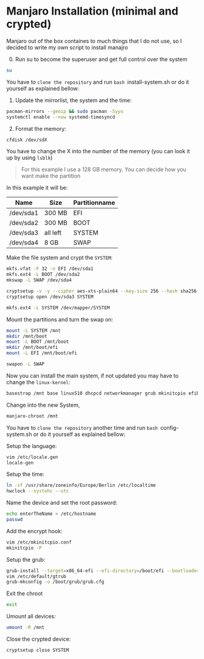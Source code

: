 # Manjaro Installation (minimal and crypted)
Manjaro out of the box containes to much things that I do not use, so I decided to write my own script to install manajro

0. Run su to become the superuser and get full control over the system
```bash
su
```

You have to ```clone the repository``` and run ```bash ```install-system.sh or do it yourself as explained bellow:

1. Update the mirrorlist, the system and the time:

```bash
pacman-mirrors --geoip && sudo pacman -Syyu
systemctl enable --now systemd-timesyncd
```

2. Format the memory:
```bash
cfdisk /dev/sdX
```
You have to change the X into the number of the memory (you can look it up by using ```lsblk```)
> For this example I use a 128 GB memory. You can decide how you want make the partition

In this example it will be:

|Name|Size|Partitionname|
|-------|----|------------------|
|/dev/sda1|300 MB|EFI| 
|/dev/sda2|300 MB|BOOT|
|/dev/sda3|all left|SYSTEM|
|/dev/sda4|8 GB| SWAP

Make the file system and crypt the ```SYSTEM```:
```bash
mkfs.vfat -F 32 -n EFI /dev/sda1
mkfs.ext4 -L BOOT /dev/sda2
mkswap -L SWAP /dev/sda4

cryptsetup -v -y --cipher aes-xts-plain64 --key-size 256 --hash sha256 --iter-time 2000 --use-urandom --verify-passphrase luksFormat /dev/sda3
cryptsetup open /dev/sda3 SYSTEM

mkfs.ext4 -L SYSTEM /dev/mapper/SYSTEM
```

Mount the partitions and turn the swap on:
```bash
mount -L SYSTEM /mnt
mkdir /mnt/boot
mount -L BOOT /mnt/boot
mkdir /mnt/boot/efi
mount -L EFI /mnt/boot/efi

swapon -L SWAP
```

Now you can install the main system, if not updated you may have to change the ```linux-kernel```:
```bash
basestrap /mnt base linux510 dhcpcd networkmanager grub mkinitcpio efibootmgr git vim sudo
```

Change into the new System, 
```bash
manjaro-chroot /mnt
```

You have to ```clone the repository``` another time and run ```bash ```config-system.sh or do it yourself as explained bellow:

Setup the language:

```bash
vim /etc/locale.gen
locale-gen
```

Setup the time:
```bash
ln -sf /usr/share/zoneinfo/Europe/Berlin /etc/localtime
hwclock --systohc --utc
```

Name the device and set the root password:
```bash
echo enterTheName > /etc/hostname
passwd
```

Add the encrypt hook:
```bash
vim /etc/mkinitcpio.conf
mkinitcpio -P
```

Setup the grub:
```bash
grub-install --target=x86_64-efi --efi-directory=/boot/efi --bootloader-id=manjaro --recheck
vim /etc/default/gtrub
grub-mkconfig -o /boot/grub/grub.cfg
```

Exit the chroot
```bash
exit
```

Umount all devices:
```bash
umount -R /mnt
```

Close the crypted device:
```bash
cryptsetup close SYSTEM
```